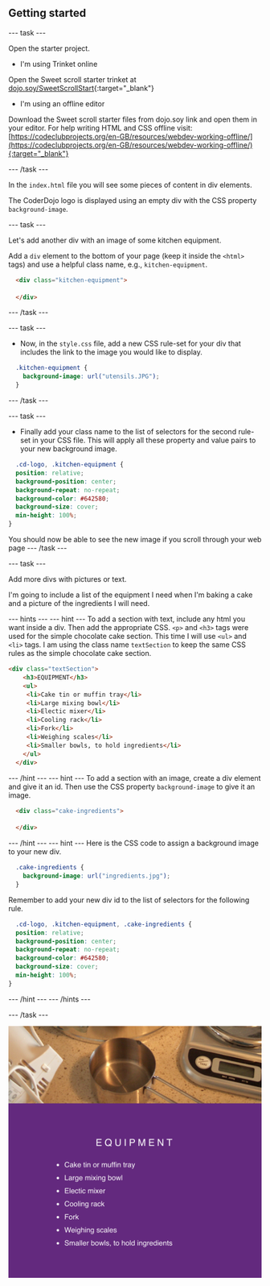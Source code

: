 ## Getting started

--- task ---

Open the starter project.

+ I'm using Trinket online

Open the Sweet scroll starter trinket at [dojo.soy/SweetScrollStart](http://dojo.soy/SweetScrollStart){:target="_blank"}

+ I'm using an offline editor

Download the Sweet scroll starter files from dojo.soy link and open them in your editor. For help writing HTML and CSS offline visit: [https://codeclubprojects.org/en-GB/resources/webdev-working-offline/](https://codeclubprojects.org/en-GB/resources/webdev-working-offline/){:target="_blank"}

--- /task ---

In the `index.html` file you will see some pieces of content in div elements. 

The CoderDojo logo is displayed using an empty div with the CSS property ```background-image```.

--- task ---

Let's add another div with an image of some kitchen equipment.

Add a ```div``` element to the bottom of your page (keep it inside the ```<html>``` tags) and use a helpful class name, e.g., ```kitchen-equipment```.

```html
  <div class="kitchen-equipment">

  </div>
  ```

--- /task ---

--- task ---

+ Now, in the ```style.css``` file, add a new CSS rule-set for your div that includes the link to the image you would like to display.
```css
  .kitchen-equipment {
    background-image: url("utensils.JPG");
  }
```
--- /task ---

--- task ---

+ Finally add your class name to the list of selectors for the second rule-set in your CSS file. This will apply all these property and value pairs to your new background image.
```css
  .cd-logo, .kitchen-equipment {
  position: relative;
  background-position: center;
  background-repeat: no-repeat;
  background-color: #642580;
  background-size: cover;
  min-height: 100%;
}
```

You should now be able to see the new image if you scroll through your web page
--- /task ---

--- task ---

Add more divs with pictures or text. 

I'm going to include a list of the equipment I need when I'm baking a cake and a picture of the ingredients I will need.

--- hints ---
--- hint ---
To add a section with text, include any html you want inside a div. Then add the appropriate CSS. `<p>` and `<h3>` tags were used for the simple chocolate cake section. This time I will use `<ul>` and `<li>` tags. I am using the class name `textSection` to keep the same CSS rules as the simple chocolate cake section.

```html
<div class="textSection">
    <h3>EQUIPMENT</h3>
    <ul>
     <li>Cake tin or muffin tray</li>
     <li>Large mixing bowl</li>
     <li>Electic mixer</li>
     <li>Cooling rack</li>
     <li>Fork</li>
     <li>Weighing scales</li>
     <li>Smaller bowls, to hold ingredients</li>
    </ul>
  </div>
```
--- /hint ---
--- hint ---
To add a section with an image, create a div element and give it an id. Then use the CSS property `background-image` to give it an image.

```html
  <div class="cake-ingredients">

  </div>
  ```
--- /hint ---
--- hint ---
Here is the CSS code to assign a background image to your new div.

```css
  .cake-ingredients {
    background-image: url("ingredients.jpg");
  }
```

Remember to add your new div id to the list of selectors for the following rule.

```css
  .cd-logo, .kitchen-equipment, .cake-ingredients {
  position: relative;
  background-position: center;
  background-repeat: no-repeat;
  background-color: #642580;
  background-size: cover;
  min-height: 100%;
}
```
--- /hint ---
--- /hints ---

--- /task ---

![Image of project after current step](images/AfterStep2.png)